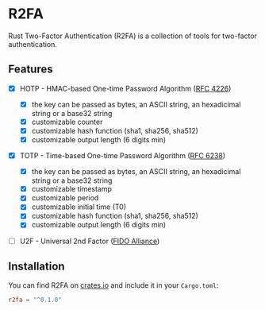 # R2FA

Rust Two-Factor Authentication (R2FA) is a collection of tools for two-factor authentication.


## Features

- [x] HOTP - HMAC-based One-time Password Algorithm ([RFC 4226](https://tools.ietf.org/html/rfc4226))
  - [x] the key can be passed as bytes, an ASCII string, an hexadicimal string or a base32 string
  - [x] customizable counter
  - [x] customizable hash function (sha1, sha256, sha512)
  - [x] customizable output length (6 digits min)
- [x] TOTP - Time-based One-time Password Algorithm ([RFC 6238](https://tools.ietf.org/html/rfc6238))
  - [x] the key can be passed as bytes, an ASCII string, an hexadicimal string or a base32 string
  - [x] customizable timestamp
  - [x] customizable period
  - [x] customizable initial time (T0)
  - [x] customizable hash function (sha1, sha256, sha512)
  - [x] customizable output length (6 digits min)
- [ ] U2F - Universal 2nd Factor ([FIDO Alliance](https://fidoalliance.org/specifications/download/))


## Installation

You can find R2FA on [crates.io](https://crates.io/crates/r2fa) and include it in your `Cargo.toml`:

```toml
r2fa = "^0.1.0"
```
